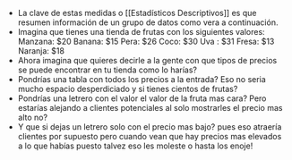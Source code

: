 - La clave de estas medidas o [[Estadísticos Descriptivos]] es que resumen información de un grupo de datos como vera a continuación.
- Imagina que tienes una tienda de frutas con los siguientes valores:
  Manzana: $20
  Banana: $15
  Pera: $26
  Coco: $30
  Uva : $31
  Fresa: $13
  Naranja: $18
- Ahora imagina que quieres decirle a la gente con que tipos de precios se puede encontrar en tu tienda como lo harías?
- Pondrías una tabla con todos los precios a la entrada?
  Eso no seria mucho espacio desperdiciado y si tienes cientos de frutas?
- Pondrías una letrero con el valor el valor de la fruta mas cara?
  Pero estarías alejando a clientes potenciales al solo mostrarles el precio mas alto no?
- Y que si dejas un letrero solo con el precio mas bajo?
  pues eso atraería clientes por supuesto pero cuando vean que hay precios mas elevados a lo que habías puesto talvez eso les moleste o hasta los enoje!